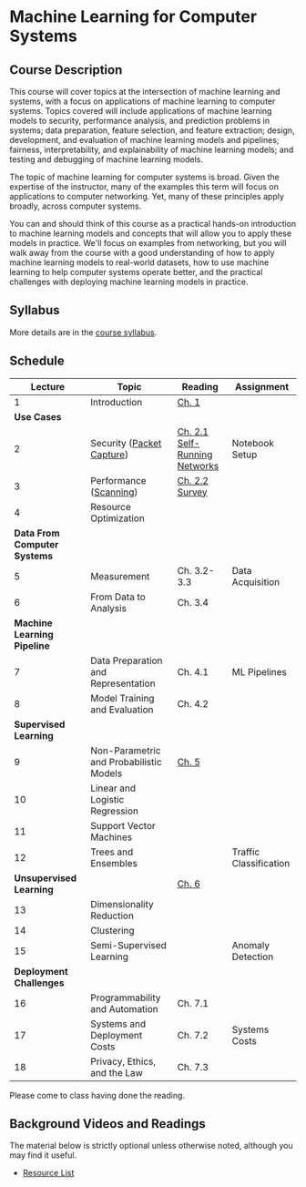 # Machine Learning for Computer Systems

## Course Description

This course will cover topics at the intersection of machine learning and
systems, with a focus on applications of machine learning to computer systems.
Topics covered will include applications of machine learning models to
security, performance analysis, and prediction problems in systems; data
preparation, feature selection, and feature extraction; design, development,
and evaluation of machine learning models and pipelines; fairness,
interpretability, and explainability of machine learning models; and testing
and debugging of machine learning models.

The topic of machine learning for computer systems is broad. Given the
expertise of the instructor, many of the examples this term will focus on
applications to computer networking. Yet, many of these principles apply
broadly, across computer systems.

You can and should think of this course as a practical hands-on introduction
to machine learning models and concepts that will allow you to apply these
models in practice. We'll focus on examples from networking, but you will walk
away from the course with a good understanding of how to apply machine
learning models to real-world datasets, how to use machine learning to help
computer systems operate better, and the practical challenges with deploying
machine learning models in practice.

## Syllabus

More details are in the [course syllabus](syllabus.md).

## Schedule 

| Lecture                            | Topic                                                                      | Reading                                                                                                                                    | Assignment             |
| ---------------------------------- | -------------------------------------                                      | -----------------------------                                                                                                              | ----------             |
| 1                                  | Introduction                                                               | [Ch. 1](book/text/intro.html)                                                                                                              |                        |
| **Use Cases**                      |                                                                            |                                                                                                                                            |                        |
| 2                                  | Security ([Packet Capture](notebooks/1-Packet-Capture-Basics-Clean.html))  | [Ch. 2.1](book/text/motivation.html#applications-to-security)<br>[Self-Running Networks](https://arxiv.org/pdf/1710.11583)                 | Notebook Setup         |
| 3                                  | Performance ([Scanning](notebooks/2-Motivation-Security-Clean.html))       | [Ch. 2.2](book/text/motivation.html#applications-to-performance)<br>[Survey](https://ieeexplore.ieee.org/stamp/stamp.jsp?arnumber=8121867) |                        |
| 4                                  | Resource Optimization                                                      |                                                                                                                                            |                        |
| **Data From Computer Systems**     |                                                                            |                                                                                                                                            |                        |
| 5                                  | Measurement                                                                | Ch. 3.2-3.3                                                                                                                                | Data Acquisition       |
| 6                                  | From Data to Analysis                                                      | Ch. 3.4                                                                                                                                    |                        |
| **Machine Learning Pipeline**      |                                                                            |                                                                                                                                            |                        |
| 7                                  | Data Preparation and Representation                                        | Ch. 4.1                                                                                                                                    | ML Pipelines           |
| 8                                  | Model Training and Evaluation                                              | Ch. 4.2                                                                                                                                    |                        |
| **Supervised Learning**            |                                                                            |                                                                                                                                            |                        |
| 9                                  | Non-Parametric and Probabilistic Models                                    | [Ch. 5](book/text/supervised.html)                                                                                                         |                        |
| 10                                 | Linear and Logistic Regression                                             |                                                                                                                                            |                        |
| 11                                 | Support Vector Machines                                                    |                                                                                                                                            |                        |
| 12                                 | Trees and Ensembles                                                        |                                                                                                                                            | Traffic Classification |
| **Unsupervised Learning**          |                                                                            | [Ch. 6](book/text/unsupervised.html)                                                                                                       |                        |
| 13                                 | Dimensionality Reduction                                                   |                                                                                                                                            |                        |
| 14                                 | Clustering                                                                 |                                                                                                                                            |                        |
| 15                                 | Semi-Supervised Learning                                                   |                                                                                                                                            | Anomaly Detection      |
| **Deployment Challenges**          |                                                                            |                                                                                                                                            |                        |
| 16                                 | Programmability and Automation                                             | Ch. 7.1                                                                                                                                    |                        |
| 17                                 | Systems and Deployment Costs                                               | Ch. 7.2                                                                                                                                    | Systems Costs          |
| 18                                 | Privacy, Ethics, and the Law                                               | Ch. 7.3                                                                                                                                    |                        |

Please come to class having done the reading. 


## Background Videos and Readings

The material below is strictly optional unless otherwise noted, although you
may find it useful.

* [Resource List](ml.md)



